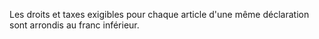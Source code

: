 Les droits et taxes exigibles pour chaque article
d'une même déclaration sont arrondis au franc inférieur.